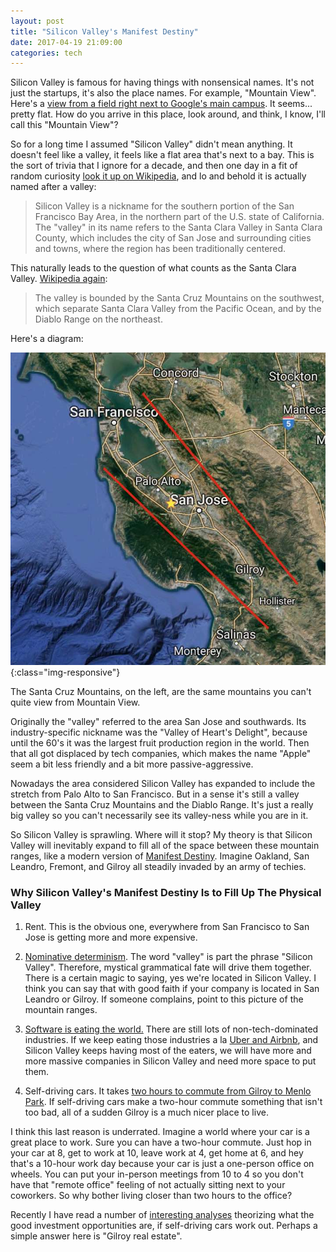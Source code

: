 ```yaml
---
layout: post
title: "Silicon Valley's Manifest Destiny"
date: 2017-04-19 21:09:00
categories: tech
---
```


Silicon Valley is famous for having things with nonsensical names. It's not just the startups, it's also the place names. For example, "Mountain View". Here's a [view from a field right next to Google's main campus](https://www.google.com/maps/place/Googleplex/@37.4237473,-122.0861436,3a,75y,24.5h,75.84t/data=!3m8!1e1!3m6!1s-VEq0G-XIDzc%2FVrqFonGxjZI%2FAAAAAAABCkQ%2FLCzNjyb4Ifs2JgjuGtImacF0ClpX4dKVgCLIB!2e4!3e11!6s%2F%2Flh5.googleusercontent.com%2F-VEq0G-XIDzc%2FVrqFonGxjZI%2FAAAAAAABCkQ%2FLCzNjyb4Ifs2JgjuGtImacF0ClpX4dKVgCLIB%2Fw203-h100-k-no-pi-2.0344505-ya102.31144-ro4.7428174-fo100%2F!7i5376!8i2688!4m5!3m4!1s0x808fba02425dad8f:0x6c296c66619367e0!8m2!3d37.4219999!4d-122.0840575!6m1!1e1). It seems... pretty flat. How do you arrive in this place, look around, and think, I know, I'll call this "Mountain View"?

So for a long time I assumed "Silicon Valley" didn't mean anything. It doesn't feel like a valley, it feels like a flat area that's next to a bay. This is the sort of trivia that I ignore for a decade, and then one day in a fit of random curiosity [look it up on Wikipedia](https://en.wikipedia.org/wiki/Silicon_Valley), and lo and behold it is actually named after a valley:

> Silicon Valley is a nickname for the southern portion of the San Francisco Bay Area, in the northern part of the U.S. state of California. The "valley" in its name refers to the Santa Clara Valley in Santa Clara County, which includes the city of San Jose and surrounding cities and towns, where the region has been traditionally centered.

This naturally leads to the question of what counts as the Santa Clara Valley. [Wikipedia again](https://en.wikipedia.org/wiki/Santa_Clara_Valley):

> The valley is bounded by the Santa Cruz Mountains on the southwest, which separate Santa Clara Valley from the Pacific Ocean, and by the Diablo Range on the northeast.

Here's a diagram:

![silicon-valley](/assets/silicon-valley.jpg){:class="img-responsive"}

The Santa Cruz Mountains, on the left, are the same mountains you can't quite view from Mountain View.

Originally the "valley" referred to the area San Jose and southwards. Its industry-specific nickname was the "Valley of Heart's Delight", because until the 60's it was the largest fruit production region in the world. Then that all got displaced by tech companies, which makes the name "Apple" seem a bit less friendly and a bit more passive-aggressive.

Nowadays the area considered Silicon Valley has expanded to include the stretch from Palo Alto to San Francisco. But in a sense it's still a valley between the Santa Cruz Mountains and the Diablo Range. It's just a really big valley so you can't necessarily see its valley-ness while you are in it.

So Silicon Valley is sprawling. Where will it stop? My theory is that Silicon Valley will inevitably expand to fill all of the space between these mountain ranges, like a modern version of [Manifest Destiny](https://en.wikipedia.org/wiki/Manifest_destiny). Imagine Oakland, San Leandro, Fremont, and Gilroy all steadily invaded by an army of techies.

### Why Silicon Valley's Manifest Destiny Is to Fill Up The Physical Valley

1. Rent. This is the obvious one, everywhere from San Francisco to San Jose is getting more and more expensive.

2. [Nominative determinism](https://en.wikipedia.org/wiki/Nominative_determinism). The word "valley" is part the phrase "Silicon Valley". Therefore, mystical grammatical fate will drive them together. There is a certain magic to saying, yes we're located in Silicon Valley. I think you can say that with good faith if your company is located in San Leandro or Gilroy. If someone complains, point to this picture of the mountain ranges.

3. [Software is eating the world.](http://a16z.com/2016/08/20/why-software-is-eating-the-world/) There are still lots of non-tech-dominated industries. If we keep eating those industries a la [Uber and Airbnb](http://lacker.io/books/2017/04/03/why-uber-culture.html), and Silicon Valley keeps having most of the eaters, we will have more and more massive companies in Silicon Valley and need more space to put them.

4. Self-driving cars. It takes [two hours to commute from Gilroy to Menlo Park](https://www.google.com/maps/dir/Gilroy,+CA+95020/Menlo+Park,+California/@37.2353983,-122.1488786,10z/data=!3m1!4b1!4m16!4m15!1m5!1m1!1s0x8091e3b91553cecb:0xaefd0c1ba527283b!2m2!1d-121.5682751!2d37.0057816!1m5!1m1!1s0x808fa6b1117280ff:0xebbf998e5df289ab!2m2!1d-122.1817252!2d37.4529598!2m2!7e2!8j1492585200). If self-driving cars make a two-hour commute something that isn't too bad, all of a sudden Gilroy is a much nicer place to live.

I think this last reason is underrated. Imagine a world where your car is a great place to work. Sure you can have a two-hour commute. Just hop in your car at 8, get to work at 10, leave work at 4, get home at 6, and hey that's a 10-hour work day because your car is just a one-person office on wheels. You can put your in-person meetings from 10 to 4 so you don't have that "remote office" feeling of not actually sitting next to your coworkers. So why bother living closer than two hours to the office?

Recently I have read a number of [interesting analyses](https://knowledge.sparkcapital.com/what-happens-when-self-driving-happens-f48f3b93f9ba) theorizing what the good investment opportunities are, if self-driving cars work out. Perhaps a simple answer here is "Gilroy real estate".
